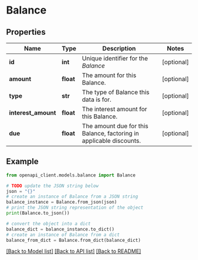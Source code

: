 # Balance


## Properties

Name | Type | Description | Notes
------------ | ------------- | ------------- | -------------
**id** | **int** | Unique identifier for the *Balance* | [optional] 
**amount** | **float** | The amount for this Balance. | [optional] 
**type** | **str** | The type of Balance this data is for. | [optional] 
**interest_amount** | **float** | The interest amount for this Balance. | [optional] 
**due** | **float** | The amount due for this Balance, factoring in applicable discounts. | [optional] 

## Example

```python
from openapi_client.models.balance import Balance

# TODO update the JSON string below
json = "{}"
# create an instance of Balance from a JSON string
balance_instance = Balance.from_json(json)
# print the JSON string representation of the object
print(Balance.to_json())

# convert the object into a dict
balance_dict = balance_instance.to_dict()
# create an instance of Balance from a dict
balance_from_dict = Balance.from_dict(balance_dict)
```
[[Back to Model list]](../README.md#documentation-for-models) [[Back to API list]](../README.md#documentation-for-api-endpoints) [[Back to README]](../README.md)


